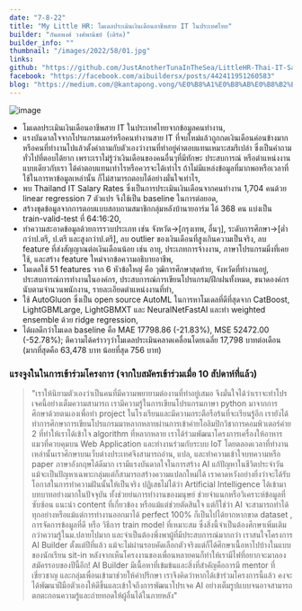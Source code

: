 ```yaml
---
date: "7-8-22"
title: "My Little HR: โมเดลประเมินเงินเดือนอาชีพสาย IT ในประเทศไทย"
builder: "กันตพงศ์ วงศ์พานิชย์ (เติร์ด)"
builder_info: ""
thumbnail: "/images/2022/58/01.jpg"
links:
github: "https://github.com/JustAnotherTunaInTheSea/LittleHR-Thai-IT-Salary-Estimator"
facebook: "https://facebook.com/aibuildersx/posts/442411951260583"
blog: "https://medium.com/@kantapong.vong/%E0%B8%A1%E0%B8%AB%E0%B8%B2%E0%B8%81%E0%B8%B2%E0%B8%9E%E0%B8%A2%E0%B9%8C%E0%B9%82%E0%B8%A1%E0%B9%80%E0%B8%94%E0%B8%A5%E0%B8%9B%E0%B8%A3%E0%B8%B0%E0%B9%80%E0%B8%A1%E0%B8%B4%E0%B8%99%E0%B9%80%E0%B8%87%E0%B8%B4%E0%B8%99%E0%B9%80%E0%B8%94%E0%B8%B7%E0%B8%AD%E0%B8%99%E0%B8%AD%E0%B8%B2%E0%B8%8A%E0%B8%B5%E0%B8%9E%E0%B8%AA%E0%B8%B2%E0%B8%A2-it-%E0%B9%83%E0%B8%99%E0%B8%9B%E0%B8%A3%E0%B8%B0%E0%B9%80%E0%B8%97%E0%B8%A8%E0%B9%84%E0%B8%97%E0%B8%A2-c2743d96d164"
---
```


![image](/images/2022/58/01.jpg)

- โมเดลประเมินเงินเดือนอาชีพสาย IT ในประเทศไทยจากข้อมูลคนทำงาน,
- แรงบันดาลใจจากโปรแกรมเมอร์หรือคนทำงานสาย IT ที่จบใหม่แล้วถูกกดเงินเดือนค่อนข้างมาก หรือคนที่ทำงานไปแล้วตั้งคำถามกับตัวเองว่างานที่ทำอยู่ค่าตอบแทนเหมาะสมรึเปล่า ซึ่งเป็นคำถามทั่วไปที่ตอบได้ยาก เพราะเราไม่รู้ว่าเงินเดือนของคนอื่นๆที่มีทักษะ ประสบการณ์ หรือตำแหน่งงานแบบเดียวกับเรา ได้ค่าตอบแทนเท่าไรหรือควรจะได้เท่าไร ถ้าไม่มีแหล่งข้อมูลที่มากพอหรือเวลาที่ใช้ในการหาข้อมูลเหล่านั้น ก็ไม่สามารถตอบได้อย่างมั่นใจเท่าไร,
- พบ Thailand IT Salary Rates ซึ่งเป็นการประเมินเงินเดือนจากคนทำงาน 1,704 คนด้วย linear regression 7 ตัวแปร จึงใช้เป็น baseline ในการต่อยอด,
- สร้างชุดข้อมูลจากการตอบแบบสอบถามสมาชิกกลุ่มหลังบ้านายอาร์ม ได้ 368 คน แบ่งเป็น train-valid-test ที่ 64:16:20,
- ทำความสะอาดข้อมูลด้วยการรวบประเภท เช่น จังหวัด->[กรุงเทพ, อื่นๆ], ระดับการศึกษา->[ต่ำกว่าป.ตรี, ป.ตรี และสูงกว่าป.ตรี], ลบ outlier ของเงินเดือนที่สูงเกินความเป็นจริง, ลบ feature ที่ส่งสัญญาณต่อเงินเดือนน้อย เช่น อายุ, ประเภทการจ้างงาน, ภาษาโปรแกรมมิ่งที่เคยใช้, และสร้าง feature ใหม่จากข้อความอธิบายอาชีพ,
- โมเดลใช้ 51 features จาก 6 หัวข้อใหญ่ คือ วุฒิการศึกษาสุดท้าย, จังหวัดที่ทำงานอยู่, ประสบการณ์การทำงานในองค์กร, ประสบการณ์การเขียนโปรแกรม/ฝึกฝนทั้งหมด, ขนาดองค์กรนับตามจำนวนพนักงาน, รายละเอียดตำแหน่งงานที่ทำ,
- ใช้ AutoGluon ซึ่งเป็น open source AutoML ในการหาโมเดลที่ดีที่สุดจาก CatBoost, LightGBMLarge, LightGBMXT และ NeuralNetFastAI และทำ weighted ensemble ด้วย ridge regression,
- ได้ผลดีกว่าโมเดล baseline คือ MAE 17798.86 (-21.83%), MSE 52472.00 (-52.78%); ตีความได้คร่าวๆว่าโมเดลประเมินคลาดเคลื่อนโดยเฉลี่ย 17,798 บาทต่อเดือน (มากที่สุดคือ 63,478 บาท น้อยที่สุด 756 บาท)

### แรงจูงในในการเข้าร่วมโครงการ (จากใบสมัครเข้าร่วมเมื่อ 10 สัปดาห์ที่แล้ว)

> "เราให้นิยามตัวเองว่าเป็นคนที่มีความพยายามต่องานที่ทำอยู่เสมอ จึงมั่นใจได้ว่าเราจะทำโปรเจคนี้อย่างเต็มความสามารถ เรามีความรู้ในการเขียนโปรแกรมภาษา python มาจากการศึกษาด้วยตนเองเพื่อทำ project ในโรงเรียนและมีความกระตือรือร้นที่จะเรียนรู้อีก เรายังได้ทำการศึกษาการเขียนโปรแกรมมาหลากหลายผ่านการเข้าค่ายโอลิมปิกวิชาการคอมพิวเตอร์ค่าย 2 ที่ทำให้เราได้เข้าใจ algorithm ที่หลากหลาย เราได้ร่วมพัฒนาโครงการเครื่องให้อาหารแมวที่ควบคุมบน Web Application และทำงานร่วมกับระบบ IoT โดยตลอดเวลาที่ทำงานเหล่านั้นเราศึกษาบนเว็บต่างประเทศจึงสามารถอ่าน, แปล, และทำความเข้าใจบทความหรือ paper ภาษาอังกฤษได้ดีมาก เรามีแรงบันดาลใจในการสร้าง AI แก้ปัญหาในชีวิตประจำวัน แม้จะเป็นปัญหาเฉพาะกลุ่มแต่ก็สามารถสร้างความแปลกใหม่ได้ เราคาดหวังอย่างยิ่งว่าจะได้รับโอกาสในการทำความฝันนั้นให้เป็นจริง  ปฏิเสธไม่ได้ว่า Artificial Intelligence ได้เข้ามาบทบาทอย่างมากในปัจจุบัน ทั้งช่วยย่นการทำงานของมนุษย์ ช่วยจำแนกหรือวิเคราะห์ข้อมูลที่ซับซ้อน แนะนำ content ที่เกี่ยวข้อง หรือแม้แต่ช่วยตัดสินใจ แต่ก็ใช่ว่า AI จะสามารถทำได้ทุกอย่างหรือแม้แต่การทำงานออกมาได้ perfect 100% ก็เป็นไปได้ยากหากขาด dataset , การจัดการข้อมูลที่ดี หรือ วิธีการ train model ที่เหมาะสม ซึ่งสิ่งนี้จำเป็นต้องศึกษาเพิ่มเติมกว่าความรู้ในม.ปลายไปมาก และจำเป็นต้องพึ่งพาผู้ที่มีประสบการณ์มากกว่า  เราสนใจโครงการ AI Builder ตั้งแต่ปีที่แล้ว แม้จะไม่ผ่านรอบคัดเลือกตัวจริงแต่ก็ได้ศึกษาเนื้อหาไปบ้างในแบบของนักเรียน sit-in หลังจากเห็นโครงงานของเพื่อนหลายคนก็ทำให้เรามีไฟที่อยากจะมาลองสมัครรอบของปีนี้อีก! AI Builder มีเนื้อหาที่เข้มข้นและสิ่งที่สำคัญคือการมี mentor ที่เชี่ยวชาญ และกลุ่มเพื่อนเข้ามาช่วยให้คำปรึกษา เราจึงคิดว่าหากได้เข้าร่วมโครงการนี้แล้ว คงจะได้พัฒนาฝีมือตัวเองให้ดีขึ้นและเข้าใจถึงการพัฒนาโปรเจค AI อย่างเต็มรูปแบบจนอาจสามารถตกตะกอนความรู้และถ่ายทอดให้ผู้อื่นได้ในภายหลัง"